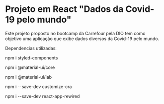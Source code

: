 # Projeto em React "Dados da Covid-19 pelo mundo"

Este projeto proposto no bootcamp da Carrefour pela DIO tem como objetivo uma aplicação que exibe dados diversos da Covid-19 pelo mundo.

Dependencias utilizadas:

npm i styled-components

npm i @material-ui/core

npm i @material-ui/lab

npm i --save-dev customize-cra

npm i --save-dev react-app-rewired